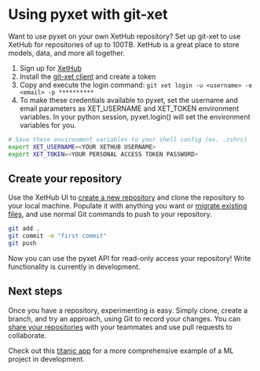 # Using pyxet with git-xet

Want to use pyxet on your own XetHub repository? Set up git-xet to use XetHub for repositories of up to 100TB. XetHub is 
a great place to store models, data, and more all together.

1. Sign up for [XetHub](https://xethub.com/user/sign_up)
2. Install the [git-xet client](https://xethub.com/explore/install) and create a token
3. Copy and execute the login command: `git xet login -u <username> -e <email> -p **********`
4. To make these credentials available to pyxet, set the username and email parameters as XET_USERNAME and XET_TOKEN environment variables.
In your python session, pyxet.login() will set the environment variables for you.

```sh
# Save these environment variables to your shell config (ex. .zshrc)
export XET_USERNAME=<YOUR XETHUB USERNAME>
export XET_TOKEN=<YOUR PERSONAL ACCESS TOKEN PASSWORD>
```

## Create your repository

Use the XetHub UI to [create a new repository](https://xethub.com/xet/create) and clone the repository to your local machine.
Populate it with anything you want or [migrate existing files](https://xethub.com/assets/docs/category/migrating-to-xethub), and use normal Git commands to push to your repository.

```sh
git add .
git commit -m "first commit"
git push
```

Now you can use the pyxet API for read-only access your repository! 
Write functionality is currently in development.

## Next steps

Once you have a repository, experimenting is easy. Simply clone, create a branch, and try an approach, using Git to record your changes.
You can [share your repositories](https://xethub.com/assets/docs/workflows/invite-collaborators) with your teammates and use pull 
requests to collaborate.

Check out this [titanic app](https://xethub.com/xdssio/titanic-server-example) for a more comprehensive example of a ML project in development.

